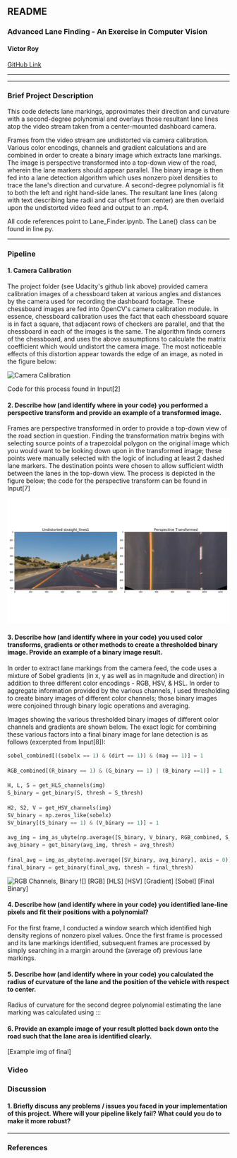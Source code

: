 ## **README**

### **Advanced Lane Finding - An Exercise in Computer Vision**

#### **Victor Roy**

[GitHub Link](https://github.com/soniccrhyme/SDND-Project_4)

---


[//]: # (Image References)

[image1]: ./report_images/camera_calibraton.png "Camera Calibration"
[image2]: ./report_images/perspective_transform.png "Perspective Transform"
[image3]: ./report_images/model_architecture.png "Model Architecture"
[image4]: ./report_images/custom_roadsigns.png "German Traffic Signs taken from Google Streetview"
[image5]: ./report_images/custom_roadsigns_predictions.png "Predictions for Traffic Signs taken from Google Streetview"

---
### Brief Project Description

This code detects lane markings, approximates their direction and curvature with a second-degree polynomial and overlays those resultant lane lines atop the video stream taken from a center-mounted dashboard camera.   

Frames from the video stream are undistorted via camera calibration. Various color encodings, channels and gradient calculations and are combined in order to create a binary image which extracts lane markings. The image is perspective transformed into a top-down view of the road, wherein the lane markers should appear parallel. The binary image is then fed into a lane detection algorithm which uses nonzero pixel densities to trace the lane's direction and curvature. A second-degree polynomial is fit to both the left and right hand-side lanes. The resultant lane lines (along with text describing lane radii and car offset from center) are then overlaid upon the undistorted video feed and output to an .mp4.

All code references point to Lane_Finder.ipynb. The Lane() class can be found in line.py.

---



### Pipeline

#### 1. Camera Calibration

The project folder (see Udacity's github link above) provided camera calibration images of a chessboard taken at various angles and distances by the camera used for recording the dashboard footage. These chessboard images are fed into OpenCV's camera calibration module. In essence, chessboard calibration uses the fact that each chessboard square is in fact a square, that adjacent rows of checkers are parallel, and that the chessboard in each of the images is the same. The algorithm finds corners of the chessboard, and uses the above assumptions to calculate the matrix coefficient which would undistort the camera image. The most noticeable effects of this distortion appear towards the edge of an image, as noted in the figure below:

![Camera Calibration][image1]

Code for this process found in Input[2]

#### 2. Describe how (and identify where in your code) you performed a perspective transform and provide an example of a transformed image.

Frames are perspective transformed in order to provide a top-down view of the road section in question. Finding the transformation matrix begins with selecting source points of a trapezoidal polygon on the original image which you would want to be looking down upon in the transformed image; these points were manually selected with the logic of including at least 2 dashed lane markers. The destination points were chosen to allow sufficient width between the lanes in the top-down view. The process is depicted in the figure below; the code for the perspective transform can be found in Input[7]

![Perspective Transform][image2]

#### 3. Describe how (and identify where in your code) you used color transforms, gradients or other methods to create a thresholded binary image.  Provide an example of a binary image result.

In order to extract lane markings from the camera feed, the code uses a mixture of Sobel gradients (in x, y as well as in magnitude and direction) in addition to three different color encodings - RGB, HSV, & HSL. In order to aggregate information provided by the various channels, I used thresholding to create binary images of different color channels; those binary images were conjoined through binary logic operations and averaging.

Images showing the various thresholded binary images of different color channels and gradients are shown below. The exact logic for combining these various factors into a final binary image for lane detection is as follows (excerpted from Input[8]):

```python
sobel_combined[((sobelx == 1) & (dirt == 1)) & (mag == 1)] = 1

RGB_combined[(R_binary == 1) & (G_binary == 1) | (B_binary ==1)] = 1

H, L, S = get_HLS_channels(img)
S_binary = get_binary(S, thresh = S_thresh)

H2, S2, V = get_HSV_channels(img)
SV_binary = np.zeros_like(sobelx)
SV_binary[(S_binary == 1) & (V_binary == 1)] = 1

avg_img = img_as_ubyte(np.average([S_binary, V_binary, RGB_combined, S_binary_2, combined], axis = 0))
avg_binary = get_binary(avg_img, thresh = avg_thresh)

final_avg = img_as_ubyte(np.average([SV_binary, avg_binary], axis = 0))
final_binary = get_binary(final_avg, thresh = final_thresh)
```

![RGB Channels, Binary][image3]
![]
[RGB]
[HLS]
[HSV]
[Gradient]
[Sobel]
[Final Binary]

#### 4. Describe how (and identify where in your code) you identified lane-line pixels and fit their positions with a polynomial?

For the first frame, I conducted a window search which identified high density regions of nonzero pixel values. Once the first frame is processed and its lane markings identified, subsequent frames are processed by simply searching in a margin around the (average of) previous lane markings.

#### 5. Describe how (and identify where in your code) you calculated the radius of curvature of the lane and the position of the vehicle with respect to center.

Radius of curvature for the second degree polynomial estimating the lane marking was calculated using :::

#### 6. Provide an example image of your result plotted back down onto the road such that the lane area is identified clearly.

[Example img of final]

### Video

### Discussion

#### 1. Briefly discuss any problems / issues you faced in your implementation of this project.  Where will your pipeline likely fail?  What could you do to make it more robust?

---

### References
